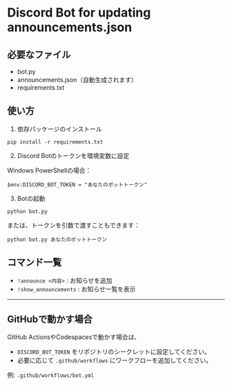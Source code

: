# Discord Bot for updating announcements.json

## 必要なファイル
- bot.py
- announcements.json（自動生成されます）
- requirements.txt

## 使い方

1. 依存パッケージのインストール

```
pip install -r requirements.txt
```

2. Discord Botのトークンを環境変数に設定

Windows PowerShellの場合：

```
$env:DISCORD_BOT_TOKEN = "あなたのボットトークン"
```

3. Botの起動

```
python bot.py
```

または、トークンを引数で渡すこともできます：

```
python bot.py あなたのボットトークン
```

## コマンド一覧

- `!announce <内容>` : お知らせを追加
- `!show_announcements` : お知らせ一覧を表示

---

## GitHubで動かす場合

GitHub ActionsやCodespacesで動かす場合は、
- `DISCORD_BOT_TOKEN` をリポジトリのシークレットに設定してください。
- 必要に応じて `.github/workflows` にワークフローを追加してください。

例: `.github/workflows/bot.yml`
